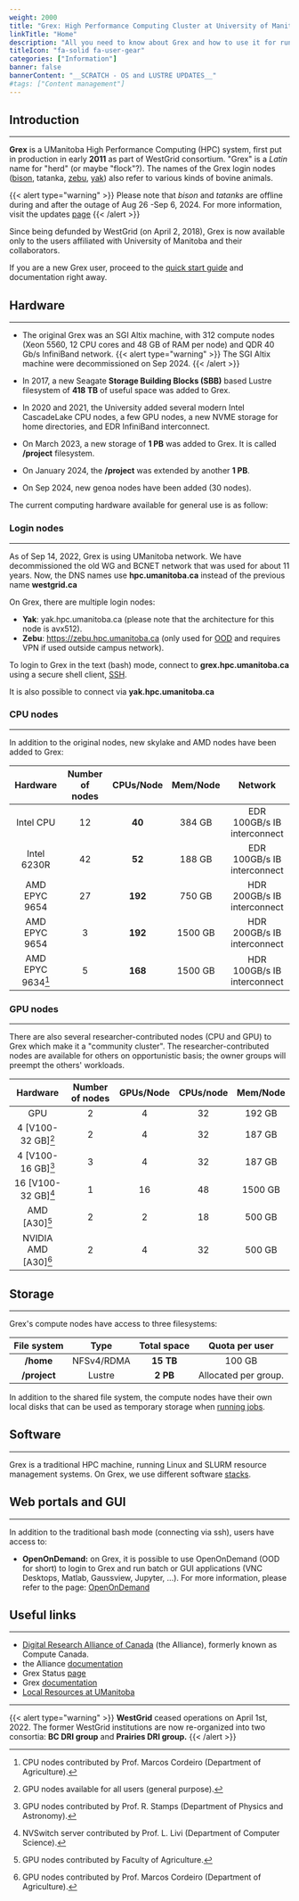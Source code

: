 ```yaml
---
weight: 2000
title: "Grex: High Performance Computing Cluster at University of Manitoba"
linkTitle: "Home"
description: "All you need to know about Grex and how to use it for running jobs"
titleIcon: "fa-solid fa-user-gear"
categories: ["Information"]
banner: false
bannerContent: "__SCRATCH - OS and LUSTRE UPDATES__"
#tags: ["Content management"]
---
```


## Introduction
---

__Grex__ is a UManitoba High Performance Computing (HPC) system, first put in production in early __2011__ as part of WestGrid consortium. "Grex" is a _Latin_ name for "herd" (or maybe "flock"?). The names of the Grex login nodes ([bison](https://en.wikipedia.org/wiki/Bison "Bison"), tatanka, [zebu](https://en.wikipedia.org/wiki/Zebu "Zebu"), [yak](https://en.wikipedia.org/wiki/Yak "Yak")) also refer to various kinds of bovine animals.

{{< alert type="warning" >}}
Please note that _bison_ and _tatanks_ are offline during and after the outage of Aug 26 -Sep 6, 2024. For more information, visit the updates [page](updates)
{{< /alert >}}

Since being defunded by WestGrid (on April 2, 2018), Grex is now available only to the users affiliated with University of Manitoba and their collaborators. 

<!--
The old WestGrid documentation, hosted on the WestGrid website became irrelevant after the Grex upgrade, so please visit Grex's current [documentation.](/) 
-->

<!--
Thus, if you are an experienced user in the previous "version" of Grex, you might benefit from reading this document: description of Grex [changes.](changes/linux-slurm-update)
-->

If you are a new Grex user, proceed to the [quick start guide](start-guide) and documentation right away.

## Hardware 
---

* The original Grex was an SGI Altix machine, with 312 compute nodes (Xeon 5560, 12 CPU cores and 48 GB of RAM per node) and QDR 40 Gb/s InfiniBand network. 
{{< alert type="warning" >}}
The SGI Altix machine were decommissioned on Sep 2024.
{{< /alert >}}

* In 2017, a new Seagate **Storage Building Blocks (SBB)** based Lustre filesystem of **418 TB** of useful space was added to Grex.
* In 2020 and 2021, the University added several modern Intel CascadeLake CPU nodes, a few GPU nodes, a new NVME storage for home directories, and EDR InfiniBand interconnect. 
* On March 2023, a new storage of **1 PB** was added to Grex. It is called **/project** filesystem.
* On January 2024, the **/project** was extended by another **1 PB**.
* On Sep 2024, new genoa nodes have been added (30 nodes).

The current computing hardware available for general use is as follow:

### Login nodes
---

As of Sep 14, 2022, Grex is using UManitoba network. We have decommissioned the old WG and BCNET network that was used for about 11 years. Now, the DNS names use **hpc.umanitoba.ca** instead of the previous name **westgrid.ca**

On Grex, there are multiple login nodes:

<!--
* __Bison__: bison.hpc.umanitoba.ca
* __Tatanka__: tatanka.hpc.umanitoba.ca
* __Grex__: grex.hpc.umanitoba.ca
-->
* __Yak__: yak.hpc.umanitoba.ca (please note that the architecture for this node is avx512).
* __Zebu__: https://zebu.hpc.umanitoba.ca (only used for [OOD](/ood) and requires VPN if used outside campus network).

To login to Grex in the text (bash) mode, connect to __grex.hpc.umanitoba.ca__ using a secure shell client, [SSH](connecting/#ssh). 

<!--
The DNS name __grex.hpc.umanitoba.ca__ serves as an alias for two login nodes: __bison.hpc.umanitoba.ca__ and __tatanka.hpc.umanitoba.ca__ . 
-->

It is also possible to connect via __yak.hpc.umanitoba.ca__

### CPU nodes
---

In addition to the original nodes, new skylake and AMD nodes have been added to Grex:

| Hardware            | Number of nodes | CPUs/Node | Mem/Node | Network |
| :-------:           | :-------------: | :-------: | :------: | :-----: |
| Intel CPU           | 12              | **40**    | 384 GB   | EDR 100GB/s IB interconnect |
| Intel 6230R         | 42              | **52**    | 188 GB   | EDR 100GB/s IB interconnect |
| AMD EPYC 9654       | 27              | **192**   | 750 GB   | HDR 200GB/s IB interconnect |
| AMD EPYC 9654       |  3              | **192**   | 1500 GB  | HDR 200GB/s IB interconnect |
| AMD EPYC 9634[^2]   |  5              | **168**   | 1500 GB  | HDR 100GB/s IB interconnect |

<!--
| Intel Xeon 5560[^1] | 312             | **12**    |  48 GB   | QDR 40GB/s IB interconnect  |
[^1]: Original Grex nodes: **slated for decommission in the near furure**
-->

[^2]: CPU nodes contributed by Prof. Marcos Cordeiro (Department of Agriculture).

### GPU nodes
---

There are also several researcher-contributed nodes (CPU and GPU) to Grex which make it a "community cluster". The researcher-contributed nodes are available for others on opportunistic basis; the owner groups will preempt the others' workloads.

| Hardware             | Number of nodes | GPUs/Node | CPUs/node |Mem/Node |
| :-------:            | :-------------: | :-------: | :-------: |:------: |
| GPU                  | 2               | 4         | 32        | 192 GB  |
| 4 [V100-32 GB][^3]   | 2               | 4         | 32        | 187 GB  |
| 4 [V100-16 GB][^4]   | 3               | 4         | 32        | 187 GB  |
| 16 [V100-32 GB][^5]  | 1               | 16        | 48        | 1500 GB |
| AMD [A30][^6]        | 2               | 2         | 18        | 500 GB  |
| NVIDIA AMD [A30][^7] | 2               | 4         | 32        | 500 GB  |

[^3]: GPU nodes available for all users (general purpose).
[^4]: GPU nodes contributed by Prof. R. Stamps (Department of Physics and Astronomy).
[^5]: NVSwitch server contributed by Prof. L. Livi (Department of Computer Science).
[^6]: GPU nodes contributed by Faculty of Agriculture.
[^7]: GPU nodes contributed by Prof. Marcos Cordeiro (Department of Agriculture).

## Storage
---

Grex's compute nodes have access to three filesystems:

<!--
- __/home__ filesystem, NFSv4/RDMA, **15 TB** total usable, 100 GB / user quota.
- __/global/scratch__ filesystem, Lustre, **418 TB** total usable, 4 TB / user quota.
-->

| File system         | Type        | Total space  | Quota per user   |
| :-----------:       | :----:      | :----------: | :--------------: |
| __/home__           | NFSv4/RDMA  | **15 TB**    | 100 GB           |
| __/project__        | Lustre      | **2 PB**     | Allocated per group. |

<!--
| __/global/scratch__ | Lustre      | **418 TB**   | 4 TB             |
-->

In addition to the shared file system, the compute nodes have their own local disks that can be used as temporary storage when [running jobs](running-jobs).

<!--
There is a **10 GB/s** Ethernet connection between Grex and [CANARIE](https://www.canarie.ca/network/) network.
-->

## Software
---

Grex is a traditional HPC machine, running Linux and SLURM resource management systems. On Grex, we use different software [stacks](software).

## Web portals and GUI
---

In addition to the traditional bash mode (connecting via ssh), users have access to:

* __OpenOnDemand:__ on Grex, it is possible to use OpenOnDemand (OOD for short) to login to Grex and run batch or GUI applications (VNC Desktops, Matlab, Gaussview, Jupyter, ...). For more information, please refer to the page: [OpenOnDemand](/ood)

<!--
* __X2Go:__ for more information, visit the page, connect to Grex via [X2Go](connecting/#x2go)
-->

## Useful links
---

* [Digital Research Alliance of Canada](https://alliancecan.ca/) (the Alliance), formerly known as Compute Canada.
* the Alliance [documentation](https://docs.alliancecan.ca/wiki/Main_Page)
* Grex Status [page](https://grex-status.netlify.app)
* Grex [documentation](/)
* [Local Resources at UManitoba](localit)

---

{{< alert type="warning" >}}
__WestGrid__ ceased operations on April 1st, 2022. The former WestGrid institutions are now re-organized into two consortia: __BC DRI group__ and __Prairies DRI group.__
{{< /alert >}}

<!-- {{< treeview display="tree" />}} -->

<!-- Changes and update:
* Last revision: Sep 10, 2024.
-->
